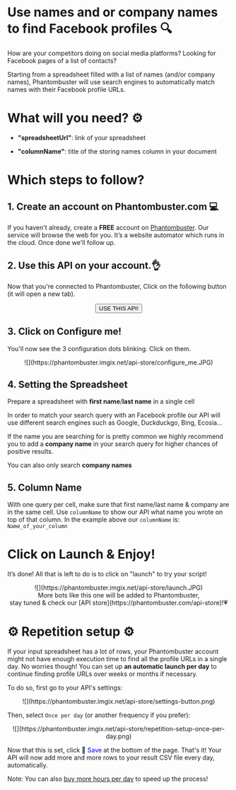 # Use names and or company names to find Facebook profiles 🔍

How are your competitors doing on social media platforms? Looking for Facebook pages of a list of contacts? 

Starting from a spreadsheet filled with a list of names (and/or company names), Phantombuster will use search engines to automatically match names with their Facebook profile URLs.

# What will you need? ⚙️ 
- **"spreadsheetUrl"**: link of your spreadsheet

- **"columnName"**: title of the storing names column  in your document

# Which steps to follow?
## 1. Create an account on Phantombuster.com 💻
If you haven't already, create a **FREE** account on [Phantombuster](https://phantombuster.com/register). Our service will browse the web for you. It’s a website automator which runs in the cloud. Once done we'll follow up.


## 2. Use this API on your account.👌
Now that you're connected to Phantombuster, Click on the following button (it will open a new tab).

<center><button type="button" class="btn btn-warning callToAction" onclick="useThisApi()">USE THIS API!</button></center>

## 3. Click on Configure me!
You'll now see the 3 configuration dots blinking. Click on them.

<center>![](https://phantombuster.imgix.net/api-store/configure_me.JPG)</center>

## 4. Setting the Spreadsheet
Prepare a spreadsheet with **first name**/**last name** in a single cell

In order to match your search query with an Facebook profile our API will use different search engines such as Google, Duckduckgo, Bing, Ecosia...

If the name you are searching for is pretty common we highly recommend you to add a **company name** in your search query for higher chances of positive results. 

You can also only search **company names**


## 5. Column Name

With one query per cell, make sure that first name/last name & company are in the same cell.
Use `columnName` to show our API what name you wrote on top of that column.
In the example above our `columnName` is: `Name_of_your_column`

# Click on Launch & Enjoy!
It’s done! All that is left to do is to click on "launch" to try your script!
<center>![](https://phantombuster.imgix.net/api-store/launch.JPG)</center>

<center>More bots like this one will be added to Phantombuster,</center>
<center>stay tuned & check our [API store](https://phantombuster.com/api-store)!💗</center>

# ⚙️️ Repetition setup ⚙️

If your input spreadsheet has a lot of rows, your Phantombuster account might not have enough execution time to find all the profile URLs in a single day. No worries though! You can set up **an automatic launch per day** to continue finding profile URLs over weeks or months if necessary.

To do so, first go to your API's settings:

<center>![](https://phantombuster.imgix.net/api-store/settings-button.png)</center>

Then, select `Once per day` (or another frequency if you prefer):

<center>![](https://phantombuster.imgix.net/api-store/repetition-setup-once-per-day.png)</center>

Now that this is set, click 💾 <span style="color:blue">Save</span> at the bottom of the page. That's it! Your API will now add more and more rows to your result CSV file every day, automatically.

Note: You can also [buy more hours per day](https://phantombuster.com/upgrade) to speed up the process!

